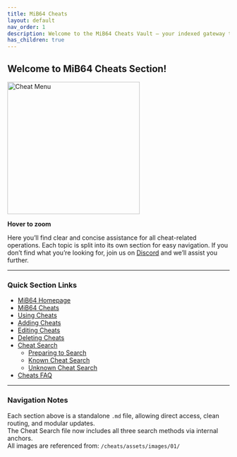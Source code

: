```yaml
---
title: MiB64 Cheats
layout: default
nav_order: 1
description: Welcome to the MiB64 Cheats Vault – your indexed gateway to cheat mastery.
has_children: true
---
```


<style>
.zoom-on-hover {
  display: inline-block;
  position: relative;
}

.zoom-on-hover img {
  width: 300px;
  transition: transform 0.3s ease;
  cursor: zoom-in;
  transform-origin: left center; /* zooms outward to the right */
  display: block;
}

.zoom-on-hover:hover img {
  transform: scale(1.5);
  z-index: 10;
}

</style>



<!-- VaultEcho: MiB64 Cheats Protocol Activated -->

## Welcome to MiB64 Cheats Section!    
    
<div class="zoom-on-hover">
  <img src="/cheats/assets/images/01/Cheat11.png" alt="Cheat Menu" />
</div>
<p class="has-text-align-center"><strong>Hover to zoom</strong></p>

<!-- ClauseEcho: Using Cheats Image -->


Here you’ll find clear and concise assistance for all cheat-related operations. Each topic is split into its own section for easy navigation. If you don’t find what you’re looking for, join us on [Discord](https://discord.gg/ha7HWAFE8u) and we’ll assist you further.

---

###  Quick Section Links

- [MiB64 Homepage](/cheats/cheats/mainsite)
- [MiB64 Cheats](index)
- [Using Cheats](./using-cheats)
- [Adding Cheats](./adding-cheats)
- [Editing Cheats](./editing-cheats)
- [Deleting Cheats](./deleting-cheats)
- [Cheat Search](./cheat-search.md)
  - [Preparing to Search](./cheat-search#preparing-to-search)
  - [Known Cheat Search](./cheat-search#known-cheat-search)
  - [Unknown Cheat Search](./cheat-search#unknown-cheat-search)
- [Cheats FAQ](./cheats-faq)

---

### Navigation Notes

Each section above is a standalone `.md` file, allowing direct access, clean routing, and modular updates.  
The Cheat Search file now includes all three search methods via internal anchors.  
All images are referenced from: `/cheats/assets/images/01/`

